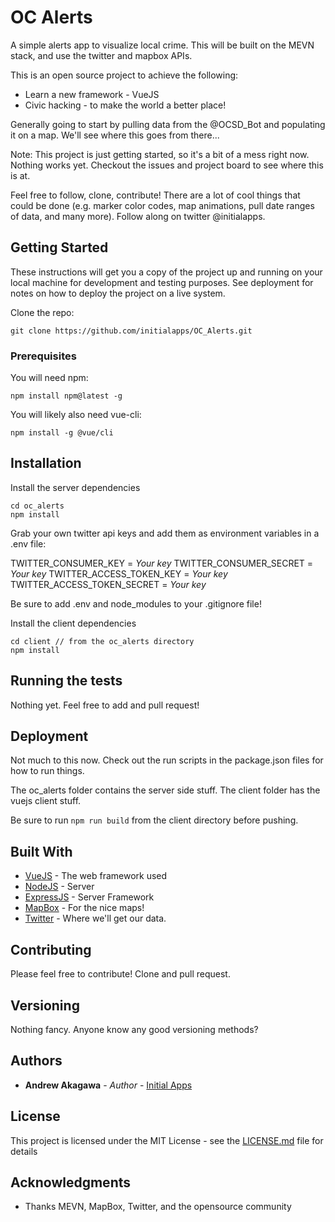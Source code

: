 # OC Alerts

A simple alerts app to visualize local crime.  This will be built on the MEVN stack, and use the twitter and mapbox APIs.  

This is an open source project to achieve the following:
* Learn a new framework - VueJS
* Civic hacking - to make the world a better place!

Generally going to start by pulling data from the @OCSD_Bot and populating it on a map.  We'll see where this goes from there...

Note: This project is just getting started, so it's a bit of a mess right now.  Nothing works yet.  Checkout the issues and project board to see where this is at.

Feel free to follow, clone, contribute!  There are a lot of cool things that could be done (e.g. marker color codes, map animations, pull date ranges of data, and many more).  Follow along on twitter @initialapps.

## Getting Started

These instructions will get you a copy of the project up and running on your local machine for development and testing purposes. See deployment for notes on how to deploy the project on a live system.

Clone the repo:

```
git clone https://github.com/initialapps/OC_Alerts.git
```

### Prerequisites

You will need npm:
```
npm install npm@latest -g
```

You will likely also need vue-cli:
```
npm install -g @vue/cli
```
## Installation

Install the server dependencies
```
cd oc_alerts
npm install
```

Grab your own twitter api keys and add them as environment variables in a .env file:

TWITTER_CONSUMER_KEY = *Your key*
TWITTER_CONSUMER_SECRET = *Your key*
TWITTER_ACCESS_TOKEN_KEY = *Your key*
TWITTER_ACCESS_TOKEN_SECRET = *Your key*

Be sure to add .env and node_modules to your .gitignore file!

Install the client dependencies
```
cd client // from the oc_alerts directory
npm install
```


## Running the tests

Nothing yet.  Feel free to add and pull request!

## Deployment

Not much to this now.  Check out the run scripts in the package.json files for how to run things.  

The oc_alerts folder contains the server side stuff.  The client folder has the vuejs client stuff. 

Be sure to run `npm run build` from the client directory before pushing.

## Built With

* [VueJS](https://vuejs.org/) - The web framework used
* [NodeJS](https://nodejs.org/en/) - Server 
* [ExpressJS](https://expressjs.com/) - Server Framework
* [MapBox](https://www.mapbox.com/) - For the nice maps!
* [Twitter](https://developer.twitter.com/) - Where we'll get our data.

## Contributing

Please feel free to contribute!  Clone and pull request.

## Versioning

Nothing fancy.  Anyone know any good versioning methods?

## Authors

* **Andrew Akagawa** - *Author* - [Initial Apps](https://www.initialapps.com)


## License

This project is licensed under the MIT License - see the [LICENSE.md](LICENSE.md) file for details

## Acknowledgments

* Thanks MEVN, MapBox, Twitter, and the opensource community
